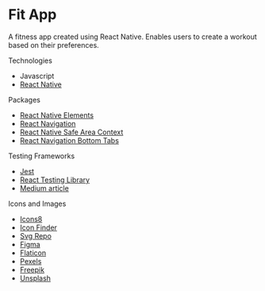 # Fit App

A fitness app created using React Native. Enables users to create a workout based on their preferences.

Technologies
* Javascript
* [React Native](https://reactnative.dev/docs/getting-started)

Packages
* [React Native Elements](https://reactnativeelements.com/docs/installation)
* [React Navigation](https://reactnavigation.org/docs/navigating)
* [React Native Safe Area Context](https://www.npmjs.com/package/react-native-safe-area-context)
* [React Navigation Bottom Tabs](https://www.npmjs.com/package/@react-navigation/bottom-tabs)

Testing Frameworks
* [Jest](https://jestjs.io/docs/getting-started)
* [React Testing Library](https://callstack.github.io/react-native-testing-library/docs/getting-started)
* [Medium article](https://medium.com/aia-sg-techblog/guide-to-react-native-testing-library-608feadc82df)

Icons and Images
* [Icons8](https://icons8.com/)
* [Icon Finder](https://www.iconfinder.com/)
* [Svg Repo](https://www.svgrepo.com/)
* [Figma](https://www.figma.com/)
* [Flaticon](https://www.flaticon.com/)
* [Pexels](https://www.pexels.com/)
* [Freepik](https://www.freepik.com/)
* [Unsplash](https://unsplash.com/)

